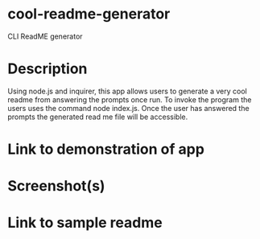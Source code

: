 # cool-readme-generator
CLI ReadME generator

# Description
Using node.js and inquirer, this app allows users to generate a very cool readme from answering the prompts once run. To invoke the program the users uses the command node index.js. Once the user has answered the prompts the generated read me file will be accessible.

# Link to demonstration of app

# Screenshot(s)

# Link to sample readme


